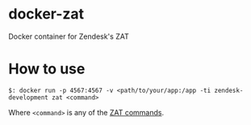 # docker-zat
Docker container for Zendesk's ZAT

# How to use

    $: docker run -p 4567:4567 -v <path/to/your/app:/app -ti zendesk-development zat <command>

Where `<command>` is any of the [ZAT commands](https://developer.zendesk.com/apps/docs/developer-guide/zat).

